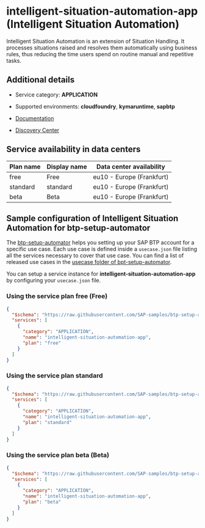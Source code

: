 # intelligent-situation-automation-app (Intelligent Situation Automation)

Intelligent Situation Automation is an extension of Situation Handling. It processes situations raised and resolves them automatically using business rules, thus reducing the time users spend on routine manual and repetitive tasks.

## Additional details
- Service category: **APPLICATION**
- Supported environments: **cloudfoundry**, **kymaruntime**, **sapbtp**

- [Documentation](https://help.sap.com/viewer/product/INTELLIGENT_SITUATION_AUT/1.0/en-US)
- [Discovery Center](https://discovery-center.cloud.sap/serviceCatalog/intelligent-situation-automation)

## Service availability in data centers

| Plan name | Display name | Data center availability  |
|------|----------------|---------------------------|
|  free  |  Free  | eu10 - Europe (Frankfurt)  |
|  standard  |  standard  | eu10 - Europe (Frankfurt)  |
|  beta  |  Beta  | eu10 - Europe (Frankfurt)  |

## Sample configuration of **Intelligent Situation Automation** for btp-setup-automator

The [btp-setup-automator](https://github.com/SAP-samples/btp-setup-automator) helps you setting up your SAP BTP account for a specific use case. Each use case is defined inside a `usecase.json` file listing all the services necessary to cover that use case. You can find a list of released use cases in the [usecase folder of bpt-setup-automator](https://github.com/SAP-samples/btp-setup-automator/tree/main/usecases).

You can setup a service instance for **intelligent-situation-automation-app** by configuring your `usecase.json` file.

### Using the service plan **free** (Free)

```json
{
  "$schema": "https://raw.githubusercontent.com/SAP-samples/btp-setup-automator/main/libs/btpsa-usecase.json",
  "services": [
    {
      "category": "APPLICATION",
      "name": "intelligent-situation-automation-app",
      "plan": "free"
    }
  ]
}
```

### Using the service plan **standard**

```json
{
  "$schema": "https://raw.githubusercontent.com/SAP-samples/btp-setup-automator/main/libs/btpsa-usecase.json",
  "services": [
    {
      "category": "APPLICATION",
      "name": "intelligent-situation-automation-app",
      "plan": "standard"
    }
  ]
}
```

### Using the service plan **beta** (Beta)

```json
{
  "$schema": "https://raw.githubusercontent.com/SAP-samples/btp-setup-automator/main/libs/btpsa-usecase.json",
  "services": [
    {
      "category": "APPLICATION",
      "name": "intelligent-situation-automation-app",
      "plan": "beta"
    }
  ]
}
```
